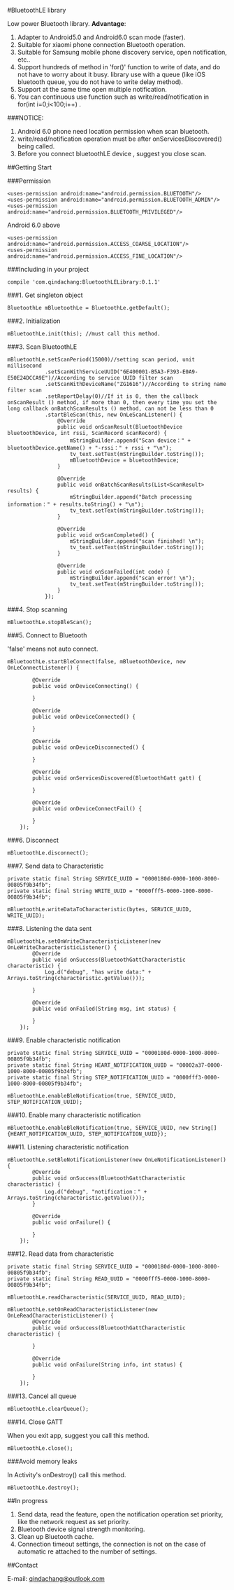 #BluetoothLE library

Low power Bluetooth library. **Advantage**:

1. Adapter to Android5.0 and Android6.0 scan mode (faster).
2. Suitable for xiaomi phone connection Bluetooth operation.
3. Suitable for Samsung mobile phone discovery service, open notification, etc..
4. Support hundreds of method in 'for()' function to write of data, and do not have to worry about it busy.
library use with a queue (like iOS bluetooth queue, you do not have to write delay method).
5. Support at the same time open multiple notification.
6. You can continuous use function such as write/read/notification in for(int i=0;i<100;i++) .

###NOTICE:

1. Android 6.0 phone need location permission when scan bluetooth.
2. write/read/notification operation must be after onServicesDiscovered() being called.
3. Before you connect bluetoothLE device , suggest you close scan.

##Getting Start

###Permission

    <uses-permission android:name="android.permission.BLUETOOTH"/>
    <uses-permission android:name="android.permission.BLUETOOTH_ADMIN"/>
    <uses-permission android:name="android.permission.BLUETOOTH_PRIVILEGED"/>

Android 6.0 above

    <uses-permission android:name="android.permission.ACCESS_COARSE_LOCATION"/>
    <uses-permission android:name="android.permission.ACCESS_FINE_LOCATION"/>

###Including in your project

	compile 'com.qindachang:BluetoothLELibrary:0.1.1'

###1. Get singleton object

	BluetoothLe mBluetoothLe = BluetoothLe.getDefault();

###2. Initialization

	mBluetoothLe.init(this); //must call this method.

###3. Scan BluetoothLE

    mBluetoothLe.setScanPeriod(15000)//setting scan period, unit millisecond
                .setScanWithServiceUUID("6E400001-B5A3-F393-E0A9-E50E24DCCA9E")//According to service UUID filter scan
                .setScanWithDeviceName("ZG1616")//According to string name filter scan
                .setReportDelay(0)//If it is 0, then the callback onScanResult () method, if more than 0, then every time you set the long callback onBatchScanResults () method, can not be less than 0
                .startBleScan(this, new OnLeScanListener() {
                    @Override
                    public void onScanResult(BluetoothDevice bluetoothDevice, int rssi, ScanRecord scanRecord) {
                        mStringBuilder.append("Scan device：" + bluetoothDevice.getName() + "-rssi：" + rssi + "\n");
                        tv_text.setText(mStringBuilder.toString());
                        mBluetoothDevice = bluetoothDevice;
                    }

                    @Override
                    public void onBatchScanResults(List<ScanResult> results) {
                        mStringBuilder.append("Batch processing information：" + results.toString() + "\n");
                        tv_text.setText(mStringBuilder.toString());
                    }

                    @Override
                    public void onScanCompleted() {
                        mStringBuilder.append("scan finished! \n");
                        tv_text.setText(mStringBuilder.toString());
                    }

                    @Override
                    public void onScanFailed(int code) {
                        mStringBuilder.append("scan error! \n");
                        tv_text.setText(mStringBuilder.toString());
                    }
                });

###4. Stop scanning

    mBluetoothLe.stopBleScan();

###5. Connect to Bluetooth

'false' means not auto connect.

    mBluetoothLe.startBleConnect(false, mBluetoothDevice, new OnLeConnectListener() {

            @Override
            public void onDeviceConnecting() {

            }

            @Override
            public void onDeviceConnected() {

            }

            @Override
            public void onDeviceDisconnected() {

            }

            @Override
            public void onServicesDiscovered(BluetoothGatt gatt) {

            }

            @Override
            public void onDeviceConnectFail() {

            }
        });

###6. Disconnect

    mBluetoothLe.disconnect();

###7. Send data to Characteristic

    private static final String SERVICE_UUID = "0000180d-0000-1000-8000-00805f9b34fb";
    private static final String WRITE_UUID = "0000fff5-0000-1000-8000-00805f9b34fb";

    mBluetoothLe.writeDataToCharacteristic(bytes, SERVICE_UUID, WRITE_UUID);

###8. Listening the data sent

    mBluetoothLe.setOnWriteCharacteristicListener(new OnLeWriteCharacteristicListener() {
            @Override
            public void onSuccess(BluetoothGattCharacteristic characteristic) {
                Log.d("debug", "has write data:" + Arrays.toString(characteristic.getValue()));

            }

            @Override
            public void onFailed(String msg, int status) {

            }
        });

###9. Enable characteristic notification

	private static final String SERVICE_UUID = "0000180d-0000-1000-8000-00805f9b34fb";
    private static final String HEART_NOTIFICATION_UUID = "00002a37-0000-1000-8000-00805f9b34fb";
    private static final String STEP_NOTIFICATION_UUID = "0000fff3-0000-1000-8000-00805f9b34fb";

	mBluetoothLe.enableBleNotification(true, SERVICE_UUID, STEP_NOTIFICATION_UUID);

###10. Enable many characteristic notification

    mBluetoothLe.enableBleNotification(true, SERVICE_UUID, new String[]{HEART_NOTIFICATION_UUID, STEP_NOTIFICATION_UUID});

###11. Listening characteristic notification

    mBluetoothLe.setBleNotificationListener(new OnLeNotificationListener() {
            @Override
            public void onSuccess(BluetoothGattCharacteristic characteristic) {
                Log.d("debug", "notification：" + Arrays.toString(characteristic.getValue()));
            }

            @Override
            public void onFailure() {

            }
        });

###12. Read data from characteristic

    private static final String SERVICE_UUID = "0000180d-0000-1000-8000-00805f9b34fb";
    private static final String READ_UUID = "0000fff5-0000-1000-8000-00805f9b34fb";

    mBluetoothLe.readCharacteristic(SERVICE_UUID, READ_UUID);

    mBluetoothLe.setOnReadCharacteristicListener(new OnLeReadCharacteristicListener() {
            @Override
            public void onSuccess(BluetoothGattCharacteristic characteristic) {

            }

            @Override
            public void onFailure(String info, int status) {

            }
        });

###13. Cancel all queue

    mBluetoothLe.clearQueue();

###14. Close GATT

When you exit app, suggest you call this method.

    mBluetoothLe.close();

###Avoid memory leaks

In Activity's onDestroy() call this method.

	mBluetoothLe.destroy();

##In progress

1. Send data, read the feature, open the notification operation set priority, like the network request as set priority.
2. Bluetooth device signal strength monitoring.
3. Clean up Bluetooth cache.
4. Connection timeout settings, the connection is not on the case of automatic re attached to the number of settings.

##Contact

E-mail: qindachang@outlook.com

